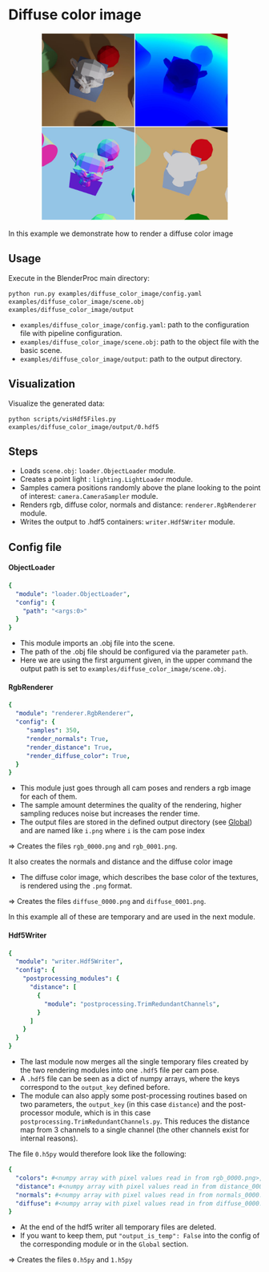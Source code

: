 # Diffuse color image

<p align="center">
<img src="rendering.jpg" alt="Front readme image" width=375>
</p>

In this example we demonstrate how to render a diffuse color image

## Usage

Execute in the BlenderProc main directory:

```
python run.py examples/diffuse_color_image/config.yaml examples/diffuse_color_image/scene.obj examples/diffuse_color_image/output
```

* `examples/diffuse_color_image/config.yaml`: path to the configuration file with pipeline configuration.
* `examples/diffuse_color_image/scene.obj`: path to the object file with the basic scene.
* `examples/diffuse_color_image/output`: path to the output directory.

## Visualization

Visualize the generated data:

```
python scripts/visHdf5Files.py examples/diffuse_color_image/output/0.hdf5
```

## Steps

* Loads `scene.obj`: `loader.ObjectLoader` module.
* Creates a point light : `lighting.LightLoader` module.
* Samples camera positions randomly above the plane looking to the point of interest: `camera.CameraSampler` module.
* Renders rgb, diffuse color, normals and distance: `renderer.RgbRenderer` module.
* Writes the output to .hdf5 containers: `writer.Hdf5Writer` module.

## Config file

#### ObjectLoader

```yaml
{
  "module": "loader.ObjectLoader",
  "config": {
    "path": "<args:0>"
  }
}
```

* This module imports an .obj file into the scene.
* The path of the .obj file should be configured via the parameter `path`.
* Here we are using the first argument given, in the upper command the output path is set to `examples/diffuse_color_image/scene.obj`.

#### RgbRenderer

```yaml
{
  "module": "renderer.RgbRenderer",
  "config": {
     "samples": 350,
     "render_normals": True,
     "render_distance": True,
     "render_diffuse_color": True,
  }
}
```

* This module just goes through all cam poses and renders a rgb image for each of them.
* The sample amount determines the quality of the rendering, higher sampling reduces noise but increases the render time.
* The output files are stored in the defined output directory (see [Global](#Global)) and are named like `i.png` where `i` is the cam pose index

=> Creates the files `rgb_0000.png` and `rgb_0001.png`.

It also creates the normals and distance and the diffuse color image

* The diffuse color image, which describes the base color of the textures, is rendered using the `.png` format.

=> Creates the files `diffuse_0000.png` and `diffuse_0001.png`.

In this example all of these are temporary and are used in the next module.

#### Hdf5Writer

```yaml
{
  "module": "writer.Hdf5Writer",
  "config": {
    "postprocessing_modules": {
      "distance": [
        {
          "module": "postprocessing.TrimRedundantChannels",
        }
      ]
    }
  }
}
```

* The last module now merges all the single temporary files created by the two rendering modules into one `.hdf5` file per cam pose.
* A `.hdf5` file can be seen as a dict of numpy arrays, where the keys correspond to the `output_key` defined before.
* The module can also apply some post-processing routines based on two parameters, the `output_key` (in this case `distance`) and the post-processor module, which is in this case `postprocessing.TrimRedundantChannels.py`. This reduces the distance map from 3 channels to a single channel (the other channels exist for internal reasons). 


The file `0.h5py` would therefore look like the following:

```yaml
{
  "colors": #<numpy array with pixel values read in from rgb_0000.png>,
  "distance": #<numpy array with pixel values read in from distance_0000.exr>,
  "normals": #<numpy array with pixel values read in from normals_0000.exr>,
  "diffuse": #<numpy array with pixel values read in from diffuse_0000.png>,
}
``` 

* At the end of the hdf5 writer all temporary files are deleted.
* If you want to keep them, put `"output_is_temp": False` into the config of the corresponding module or in the `Global` section.

=> Creates the files `0.h5py` and `1.h5py`
